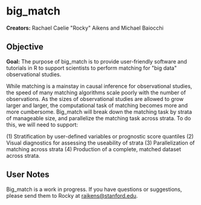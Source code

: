 # big_match
**Creators:** Rachael Caelie "Rocky" Aikens and Michael Baiocchi

## Objective
**Goal:** The purpose of big_match is to provide user-friendly software and tutorials in R to support scientists to perform matching for "big data" observational studies. 

While matching is a mainstay in causal inference for observational studies, the speed of many matching algorithms scale poorly with the number of observations.  As the sizes of observational studies are allowed to grow larger and larger, the computational task of matching becomes more and more cumbersome.  Big_match will break down the matching task by strata of manageable size, and parallelize the matching task across strata.  To do this, we will need to support:

(1) Stratification by user-defined variables or prognostic score quantiles
(2) Visual diagnostics for assessing the useability of strata
(3) Parallelization of matching across strata
(4) Production of a complete, matched dataset across strata.

## User Notes
 Big_match is a work in progress.  If you have questions or suggestions, please send them to Rocky at raikens@stanford.edu.
